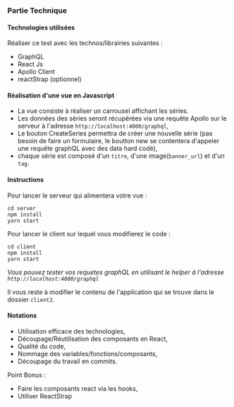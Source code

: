 ### Partie Technique

#### Technologies utilisées

Réaliser ce test avec les technos/librairies suivantes :
  - GraphQL
  - React Js
  - Apollo Client
  - reactStrap (optionnel)

#### Réalisation d'une vue en Javascript

  - La vue consiste à réaliser un carrousel affichant les séries.
  - Les données des séries seront récupérées via une requête Apollo sur le serveur à l'adresse `http://localhost:4000/graphql`,
  - Le bouton CreateSeries permettra de créer une nouvelle série (pas besoin de faire un formulaire, le boutton new se contentera d'appeler une requête graphQL avec des data hard codé),
  - chaque série est composé d'un `titre`, d'une image(`banner_url`) et d'un `tag`.

#### Instructions

Pour lancer le serveur qui alimentera votre vue :

 ```
 cd server
 npm install
 yarn start
 ```
Pour lancer le client sur lequel vous modifierez le code :

  ```
  cd client
  npm install
  yarn start
  ```


_Vous pouvez tester vos requetes graphQL en utilisant le helper à l'adresse `http://localhost:4000/graphql`_

Il vous reste à modifier le contenu de l'application qui se trouve dans le dossier `client2`.

#### Notations

  - Utilisation efficace des technologies,
  - Découpage/Réutilisation des composants en React,
  - Qualité du code,
  - Nommage des variables/fonctions/composants,
  - Découpage du travail en commits.

Point Bonus :
  + Faire les composants react via les hooks,
  + Utiliser ReactStrap
